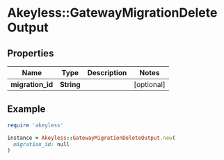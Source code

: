 # Akeyless::GatewayMigrationDeleteOutput

## Properties

| Name | Type | Description | Notes |
| ---- | ---- | ----------- | ----- |
| **migration_id** | **String** |  | [optional] |

## Example

```ruby
require 'akeyless'

instance = Akeyless::GatewayMigrationDeleteOutput.new(
  migration_id: null
)
```

